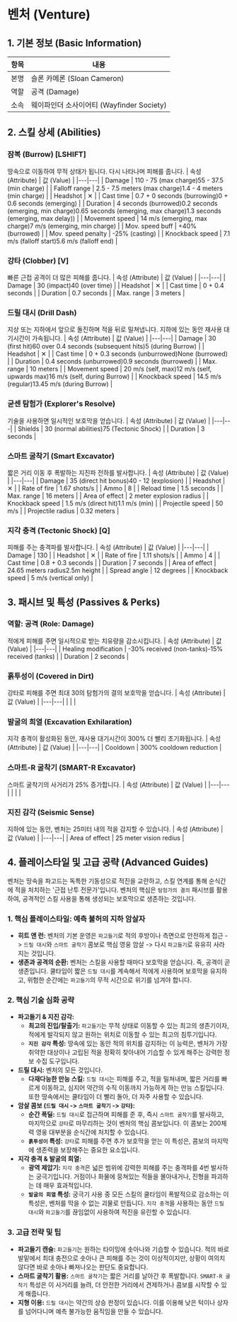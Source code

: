 # 벤처 (Venture)

## 1. 기본 정보 (Basic Information)

| 항목 | 내용                                      |
| ---- | ----------------------------------------- |
| 본명 | 슬론 카메론 (Sloan Cameron)               |
| 역할 | 공격 (Damage)                             |
| 소속 | 웨이파인더 소사이어티 (Wayfinder Society) |

## 2. 스킬 상세 (Abilities)

### 잠복 (Burrow) [LSHIFT]

땅속으로 이동하여 무적 상태가 됩니다. 다시 나타나며 피해를 줍니다.
| 속성 (Attribute) | 값 (Value) |
|---|---|
| Damage | 110 - 75 (max charge)55 - 37.5 (min charge) |
| Falloff range | 2.5 - 7.5 meters (max charge)1.4 - 4 meters (min charge) |
| Headshot | ✕ |
| Cast time | 0.7 + 0 seconds (burrowing)0 + 0.6 seconds (emerging) |
| Duration | 4 seconds (burrowed)0.2 seconds (emerging, min charge)0.65 seconds (emerging, max charge)1.3 seconds (emerging, max delay)) |
| Movement speed | 14 m/s (emerging, max charge)7 m/s (emerging, min charge) |
| Mov. speed buff | +40% (burrowed) |
| Mov. speed penalty | -25% (casting) |
| Knockback speed | 7.1 m/s (falloff start)5.6 m/s (falloff end) |

### 강타 (Clobber) [V]

빠른 근접 공격이 더 많은 피해를 줍니다.
| 속성 (Attribute) | 값 (Value) |
|---|---|
| Damage | 30 (impact)40 (over time) |
| Headshot | ✕ |
| Cast time | 0 + 0.4 seconds |
| Duration | 0.7 seconds |
| Max. range | 3 meters |

### 드릴 대시 (Drill Dash)

지상 또는 지하에서 앞으로 돌진하며 적을 뒤로 밀쳐냅니다. 지하에 있는 동안 재사용 대기시간이 가속됩니다.
| 속성 (Attribute) | 값 (Value) |
|---|---|
| Damage | 30 (first hit)60 over 0.4 seconds (subsequent hits)5 (during Burrow) |
| Headshot | ✕ |
| Cast time | 0 + 0.3 seconds (unburrowed)None (burrowed) |
| Duration | 0.4 seconds (unburrowed)0.9 seconds (burrowed) |
| Max. range | 10 meters |
| Movement speed | 20 m/s (self, max)12 m/s (self, upwards max)16 m/s (self, during Burrow) |
| Knockback speed | 14.5 m/s (regular)13.45 m/s (during Burrow) |

### 굳센 탐험가 (Explorer's Resolve)

기술을 사용하면 일시적인 보호막을 얻습니다.
| 속성 (Attribute) | 값 (Value) |
|---|---|
| Shields | 30 (normal abilities)75 (Tectonic Shock) |
| Duration | 3 seconds |

### 스마트 굴착기 (Smart Excavator)

짧은 거리 이동 후 폭발하는 지진파 전하를 발사합니다.
| 속성 (Attribute) | 값 (Value) |
|---|---|
| Damage | 35 (direct hit bonus)40 - 12 (explosion) |
| Headshot | ✕ |
| Rate of fire | 1.67 shots/s |
| Ammo | 8 |
| Reload time | 1.5 seconds |
| Max. range | 16 meters |
| Area of effect | 2 meter explosion radius |
| Knockback speed | 1.5 m/s (direct hit)1.1 m/s (min) |
| Projectile speed | 50 m/s |
| Projectile radius | 0.32 meters |

### 지각 충격 (Tectonic Shock) [Q]

피해를 주는 충격파를 발사합니다.
| 속성 (Attribute) | 값 (Value) |
|---|---|
| Damage | 130 |
| Headshot | ✕ |
| Rate of fire | 1.11 shots/s |
| Ammo | 4 |
| Cast time | 0.8 + 0.3 seconds |
| Duration | 7 seconds |
| Area of effect | 24.65 meters radius2.5m height |
| Spread angle | 12 degrees |
| Knockback speed | 5 m/s (vertical only) |

## 3. 패시브 및 특성 (Passives & Perks)

### 역할: 공격 (Role: Damage)

적에게 피해를 주면 일시적으로 받는 치유량을 감소시킵니다.
| 속성 (Attribute) | 값 (Value) |
|---|---|
| Healing modification | -30% received (non-tanks)-15% received (tanks) |
| Duration | 2 seconds |

### 흙투성이 (Covered in Dirt)

강타로 피해를 주면 최대 30의 탐험가의 결의 보호막을 얻습니다.
| 속성 (Attribute) | 값 (Value) |
|---|---|
| | |

### 발굴의 희열 (Excavation Exhilaration)

지각 충격이 활성화된 동안, 재사용 대기시간이 300% 더 빨리 초기화됩니다.
| 속성 (Attribute) | 값 (Value) |
|---|---|
| Cooldown | 300% cooldown reduction |

### 스마트-R 굴착기 (SMART-R Excavator)

스마트 굴착기의 사거리가 25% 증가합니다.
| 속성 (Attribute) | 값 (Value) |
|---|---|
| | |

### 지진 감각 (Seismic Sense)

지하에 있는 동안, 벤처는 25미터 내의 적을 감지할 수 있습니다.
| 속성 (Attribute) | 값 (Value) |
|---|---|
| Area of effect | 25 meter vision redius |

## 4. 플레이스타일 및 고급 공략 (Advanced Guides)

벤처는 땅속을 파고드는 독특한 기동성으로 적진을 교란하고, 스킬 연계를 통해 순식간에 적을 처치하는 '근접 난투 전문가'입니다. 벤처의 핵심은 `탐험가의 결의` 패시브를 활용하여, 공격적인 스킬 사용을 통해 생성되는 보호막으로 생존하는 것입니다.

### **1. 핵심 플레이스타일: 예측 불허의 지하 암살자**

- **히트 앤 런:** 벤처의 기본 운영은 `파고들기`로 적의 후방이나 측면으로 안전하게 접근 -> `드릴 대시`와 `스마트 굴착기` 콤보로 핵심 영웅 암살 -> 다시 `파고들기`로 유유히 사라지는 것입니다.
- **생존과 공격의 순환:** 벤처는 스킬을 사용할 때마다 보호막을 얻습니다. 즉, 공격이 곧 생존입니다. 쿨타임이 짧은 `드릴 대시`를 계속해서 적에게 사용하며 보호막을 유지하고, 위험한 순간에는 `파고들기`의 무적 시간으로 위기를 넘겨야 합니다.

### **2. 핵심 기술 심화 공략**

- **파고들기 & 지진 감각:**
  - **최고의 진입/탈출기:** `파고들기`는 무적 상태로 이동할 수 있는 최고의 생존기이자, 적에게 발각되지 않고 원하는 위치로 이동할 수 있는 최고의 침투기입니다.
  - **`지진 감각` 특성:** 땅속에 있는 동안 적의 위치를 감지하는 이 능력은, 벤처가 가장 취약한 대상이나 고립된 적을 정확히 찾아내어 기습할 수 있게 해주는 강력한 정보 수집 도구입니다.
- **드릴 대시:** 벤처의 모든 것입니다.
  - **다재다능한 만능 스킬:** `드릴 대시`는 피해를 주고, 적을 밀쳐내며, 짧은 거리를 빠르게 이동하고, 심지어 약간의 수직 이동까지 가능하게 하는 만능 스킬입니다. 또한 땅속에서는 쿨타임이 더 빨리 돌아, 더 자주 사용할 수 있습니다.
- **암살 콤보 (`드릴 대시` -> `스마트 굴착기` -> `강타`):**
  - **순간 폭딜:** `드릴 대시`로 접근하며 피해를 준 후, 즉시 `스마트 굴착기`를 발사하고, 마지막으로 `강타`로 마무리하는 것이 벤처의 핵심 콤보입니다. 이 콤보는 200체력 영웅 대부분을 순식간에 처치할 수 있습니다.
  - **`흙투성이` 특성:** `강타`로 피해를 주면 추가 보호막을 얻는 이 특성은, 콤보의 마지막에 생존력을 보장해주는 중요한 요소입니다.
- **지각 충격 & 발굴의 희열:**
  - **광역 제압기:** `지각 충격`은 넓은 범위에 강력한 피해를 주는 충격파를 4번 발사하는 궁극기입니다. 거점이나 화물에 뭉쳐있는 적들을 몰아내거나, 진형을 파괴하는 데 매우 효과적입니다.
  - **`발굴의 희열` 특성:** 궁극기 사용 중 모든 스킬의 쿨타임이 폭발적으로 감소하는 이 특성은, 벤처를 막을 수 없는 괴물로 만듭니다. `지각 충격`을 사용하는 동안 `드릴 대시`와 `파고들기`를 끊임없이 사용하여 적진을 유린할 수 있습니다.

### **3. 고급 전략 및 팁**

- **파고들기 캔슬:** `파고들기`는 원하는 타이밍에 솟아나와 기습할 수 있습니다. 적의 바로 발밑에서 최대 충전으로 솟아나 큰 피해를 주는 것이 이상적이지만, 상황이 여의치 않다면 바로 솟아나 빠져나오는 판단도 중요합니다.
- **스마트 굴착기 활용:** `스마트 굴착기`는 짧은 거리를 날아간 후 폭발합니다. `SMART-R 굴착기` 특성은 이 사거리를 늘려, 더 안전한 거리에서 견제하거나 콤보를 시작할 수 있게 해줍니다.
- **지형 이용:** `드릴 대시`는 약간의 상승 판정이 있습니다. 이를 이용해 낮은 턱이나 상자를 넘어다니며 예측 불가능한 움직임을 만들 수 있습니다.
